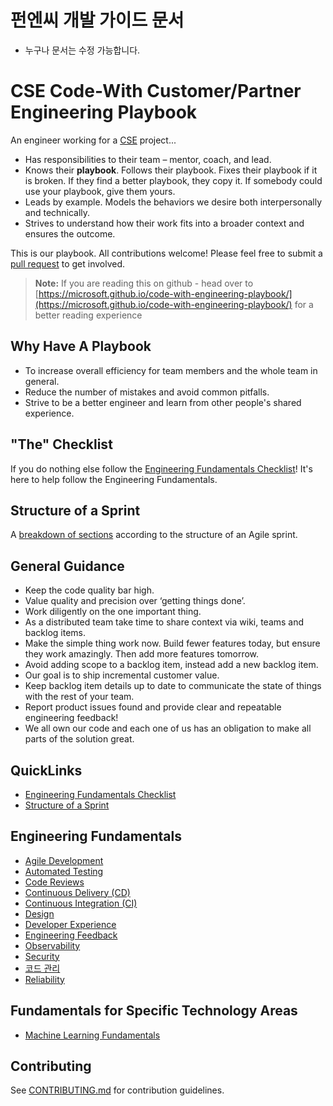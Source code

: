 # 펀엔씨 개발 가이드 문서

* 누구나 문서는 수정 가능합니다.
# CSE Code-With Customer/Partner Engineering Playbook

An engineer working for a [CSE](docs/CSE.md) project...

* Has responsibilities to their team – mentor, coach, and lead.
* Knows their **playbook**. Follows their playbook. Fixes their playbook if it is broken. If they find a better playbook, they copy it. If somebody could use your playbook, give them yours.
* Leads by example. Models the behaviors we desire both interpersonally and technically.
* Strives to understand how their work fits into a broader context and ensures the outcome.

This is our playbook. All contributions welcome! Please feel free to submit a [pull request](https://github.com/microsoft/code-with-engineering-playbook/pulls) to get involved.

> **Note:** If you are reading this on github - head over to [https://microsoft.github.io/code-with-engineering-playbook/](https://microsoft.github.io/code-with-engineering-playbook/) for a better reading experience

## Why Have A Playbook

* To increase overall efficiency for team members and the whole team in general.
* Reduce the number of mistakes and avoid common pitfalls.
* Strive to be a better engineer and learn from other people's shared experience.

## "The" Checklist

If you do nothing else follow the [Engineering Fundamentals Checklist](docs/ENG-FUNDAMENTALS-CHECKLIST.md)! It's here to help follow the Engineering Fundamentals.

## Structure of a Sprint

A [breakdown of sections](docs/SPRINT-STRUCTURE.md) according to the structure of an Agile sprint.

## General Guidance

* Keep the code quality bar high.
* Value quality and precision over ‘getting things done’.
* Work diligently on the one important thing.
* As a distributed team take time to share context via wiki, teams and backlog items.
* Make the simple thing work now. Build fewer features today, but ensure they work amazingly. Then add more features tomorrow.
* Avoid adding scope to a backlog item, instead add a new backlog item.
* Our goal is to ship incremental customer value.
* Keep backlog item details up to date to communicate the state of things with the rest of your team.
* Report product issues found and provide clear and repeatable engineering feedback!
* We all own our code and each one of us has an obligation to make all parts of the solution great.

## QuickLinks

* [Engineering Fundamentals Checklist](docs/ENG-FUNDAMENTALS-CHECKLIST.md)
* [Structure of a Sprint](docs/SPRINT-STRUCTURE.md)

## Engineering Fundamentals

* [Agile Development](docs/agile-development/README.md)
* [Automated Testing](docs/automated-testing/README.md)
* [Code Reviews](docs/code-reviews/README.md)
* [Continuous Delivery (CD)](docs/continuous-delivery/README.md)
* [Continuous Integration (CI)](docs/continuous-integration/README.md)
* [Design](docs/design/README.md)
* [Developer Experience](docs/developer-experience/README.md)
* [Engineering Feedback](docs/engineering-feedback/README.md)
* [Observability](docs/observability/README.md)
* [Security](docs/security/README.md)
* [코드 관리](docs/source-control/README.md)
* [Reliability](docs/reliability/README.md)

## Fundamentals for Specific Technology Areas

* [Machine Learning Fundamentals](docs/machine-learning/README.md)

## Contributing

See [CONTRIBUTING.md](CONTRIBUTING.md) for contribution guidelines.

